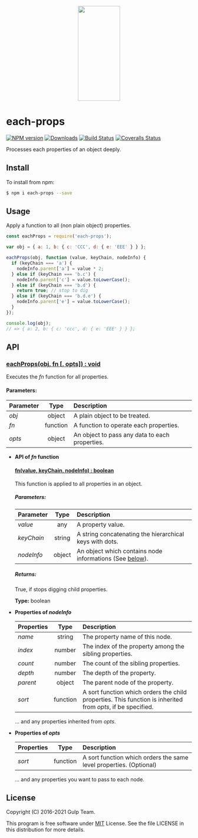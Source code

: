 <p align="center">
  <a href="http://gulpjs.com">
    <img height="257" width="114" src="https://raw.githubusercontent.com/gulpjs/artwork/master/gulp-2x.png">
  </a>
</p>

# each-props

[![NPM version][npm-image]][npm-url] [![Downloads][downloads-image]][npm-url] [![Build Status][ci-image]][ci-url] [![Coveralls Status][coveralls-image]][coveralls-url]

Processes each properties of an object deeply.

## Install

To install from npm:

```sh
$ npm i each-props --save
```

## Usage

Apply a function to all (non plain object) properties.

```js
const eachProps = require('each-props');

var obj = { a: 1, b: { c: 'CCC', d: { e: 'EEE' } } };

eachProps(obj, function (value, keyChain, nodeInfo) {
  if (keyChain === 'a') {
    nodeInfo.parent['a'] = value * 2;
  } else if (keyChain === 'b.c') {
    nodeInfo.parent['c'] = value.toLowerCase();
  } else if (keyChain === 'b.d') {
    return true; // stop to dig
  } else if (keyChain === 'b.d.e') {
    nodeInfo.parent['e'] = value.toLowerCase();
  }
});

console.log(obj);
// => { a: 2, b: { c: 'ccc', d: { e: 'EEE' } } };
```

## API

### <u>eachProps(obj, fn [, opts]) : void</u>

Executes the _fn_ function for all properties.

#### Parameters:

| Parameter |   Type   | Description                                    |
| :-------- | :------: | :--------------------------------------------- |
| _obj_     |  object  | A plain object to be treated.                  |
| _fn_      | function | A function to operate each properties.         |
| _opts_    |  object  | An object to pass any data to each properties. |

- **API of _fn_ function**

  #### <u>fn(value, keyChain, nodeInfo) : boolean</u>

  This function is applied to all properties in an object.

  ##### Parameters:

  | Parameter  |  Type  | Description                                                          |
  | :--------- | :----: | :------------------------------------------------------------------- |
  | _value_    |  any   | A property value.                                                    |
  | _keyChain_ | string | A string concatenating the hierarchical keys with dots.              |
  | _nodeInfo_ | object | An object which contains node informations (See [below](#nodeinfo)). |

  ##### Returns:

  True, if stops digging child properties.

  **Type:** boolean

<a name="nodeinfo"></a>

- **Properties of <i>nodeInfo</i>**

  | Properties |   Type   | Description                                                                                                 |
  | :--------- | :------: | :---------------------------------------------------------------------------------------------------------- |
  | _name_     |  string  | The property name of this node.                                                                             |
  | _index_    |  number  | The index of the property among the sibling properties.                                                     |
  | _count_    |  number  | The count of the sibling properties.                                                                        |
  | _depth_    |  number  | The depth of the property.                                                                                  |
  | _parent_   |  object  | The parent node of the property.                                                                            |
  | _sort_     | function | A sort function which orders the child properties. This function is inherited from _opts_, if be specified. |

  ... and any properties inherited from _opts_.

- **Properties of <i>opts</i>**

  | Properties |   Type   | Description                                                        |
  | :--------- | :------: | :----------------------------------------------------------------- |
  | _sort_     | function | A sort function which orders the same level properties. (Optional) |

  ... and any properties you want to pass to each node.

## License

Copyright (C) 2016-2021 Gulp Team.

This program is free software under [MIT][mit-url] License.
See the file LICENSE in this distribution for more details.

<!-- prettier-ignore-start -->
[downloads-image]: https://img.shields.io/npm/dm/each-props.svg?style=flat-square
[npm-url]: https://www.npmjs.org/package/each-props
[npm-image]: https://img.shields.io/npm/v/each-props.svg?style=flat-square

[ci-url]: https://github.com/gulpjs/each-props/actions?query=workflow:dev
[ci-image]: https://img.shields.io/github/workflow/status/gulpjs/each-props/dev?style=flat-square

[coveralls-url]: https://coveralls.io/r/gulpjs/each-props
[coveralls-image]: https://img.shields.io/coveralls/gulpjs/each-props/master.svg
<!-- prettier-ignore-end -->

<!-- prettier-ignore-start -->
[mit-url]: https://opensource.org/licenses/MIT
<!-- prettier-ignore-end -->
